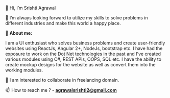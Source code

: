 👋 Hi, I’m Srishti Agrawal

👀 I’m always looking forward to utilize my skills to solve problems in different industries and make this world a happy place. 

🌱 **About me:** 

I am a UI enthusiast who solves business problems and create user-friendly websites using ReactJs, Angular 2+, NodeJs, bootstrap etc. I have had the exposure to work on the Dot Net technologies in the past and I've created various modules using C#, REST APIs, OOPS, SQL etc. I have the ability to create mockup designs for the website as well as convert them into the working modules.  

💞️ I am interested to collaborate in freelancing domain.

📫 How to reach me ? - **agrawalsrishti2@gmail.com**

<!---
srishtiagrawal/srishtiagrawal is a ✨ special ✨ repository because its `README.md` (this file) appears on your GitHub profile.
You can click the Preview link to take a look at your changes.
--->
